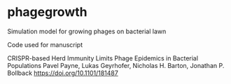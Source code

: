 # phagegrowth
Simulation model for growing phages on bacterial lawn



Code used for manuscript

CRISPR-based Herd Immunity Limits Phage Epidemics in Bacterial Populations
Pavel Payne, Lukas Geyrhofer, Nicholas H. Barton, Jonathan P. Bollback
https://doi.org/10.1101/181487
